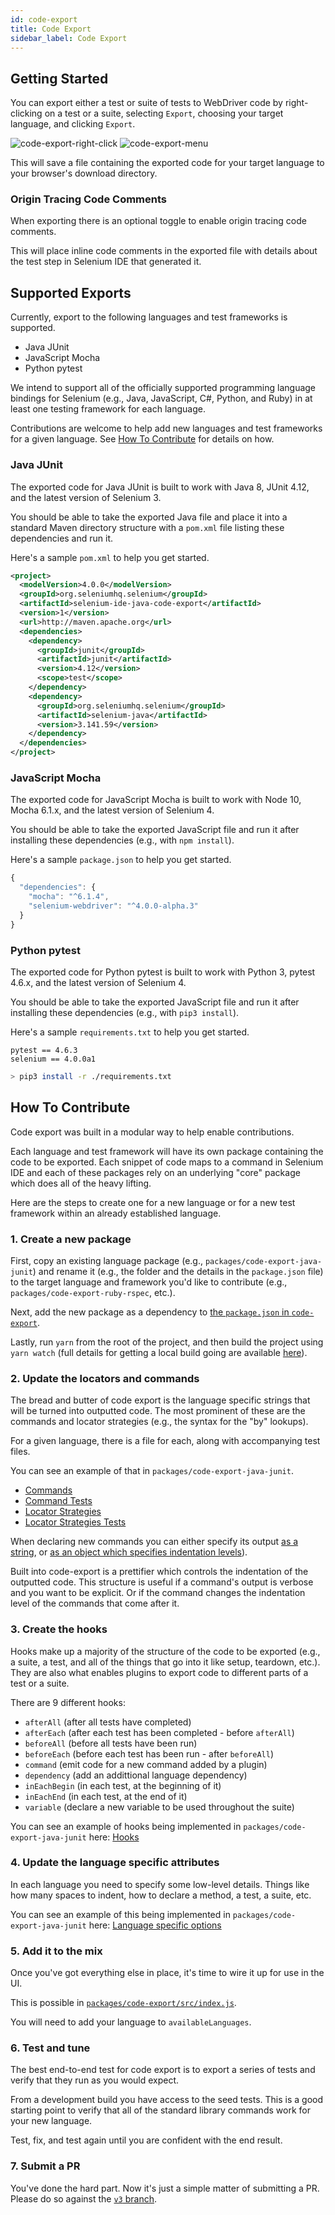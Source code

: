 ```yaml
---
id: code-export
title: Code Export
sidebar_label: Code Export
---
```


## Getting Started

You can export either a test or suite of tests to WebDriver code by right-clicking on a test or a suite, selecting `Export`, choosing your target language, and clicking `Export`.

![code-export-right-click](/selenium-ide/img/docs/code-export/right-click.png)
![code-export-menu](/selenium-ide/img/docs/code-export/menu.png)

This will save a file containing the exported code for your target language to your browser's download directory.

### Origin Tracing Code Comments

When exporting there is an optional toggle to enable origin tracing code comments.

This will place inline code comments in the exported file with details about the test step in Selenium IDE that generated it.

## Supported Exports

Currently, export to the following languages and test frameworks is supported.

- Java JUnit
- JavaScript Mocha
- Python pytest

We intend to support all of the officially supported programming language bindings for Selenium (e.g., Java, JavaScript, C#, Python, and Ruby) in at least one testing framework for each language.

Contributions are welcome to help add new languages and test frameworks for a given language. See [How To Contribute](code-export.md#how-to-contribute) for details on how.

### Java JUnit

The exported code for Java JUnit is built to work with Java 8, JUnit 4.12, and the latest version of Selenium 3.

You should be able to take the exported Java file and place it into a standard Maven directory structure with a `pom.xml` file listing these dependencies and run it.

Here's a sample `pom.xml` to help you get started.

```xml
<project>
  <modelVersion>4.0.0</modelVersion>
  <groupId>org.seleniumhq.selenium</groupId>
  <artifactId>selenium-ide-java-code-export</artifactId>
  <version>1</version>
  <url>http://maven.apache.org</url>
  <dependencies>
    <dependency>
      <groupId>junit</groupId>
      <artifactId>junit</artifactId>
      <version>4.12</version>
      <scope>test</scope>
    </dependency>
    <dependency>
      <groupId>org.seleniumhq.selenium</groupId>
      <artifactId>selenium-java</artifactId>
      <version>3.141.59</version>
    </dependency>
  </dependencies>
</project>
```

### JavaScript Mocha

The exported code for JavaScript Mocha is built to work with Node 10, Mocha 6.1.x, and the latest version of Selenium 4.

You should be able to take the exported JavaScript file and run it after installing these dependencies (e.g., with `npm install`).

Here's a sample `package.json` to help you get started.

```javascript
{
  "dependencies": {
    "mocha": "^6.1.4",
    "selenium-webdriver": "^4.0.0-alpha.3"
  }
}
```

### Python pytest

The exported code for Python pytest is built to work with Python 3, pytest 4.6.x, and the latest version of Selenium 4.

You should be able to take the exported JavaScript file and run it after installing these dependencies (e.g., with `pip3 install`).

Here's a sample `requirements.txt` to help you get started.

```
pytest == 4.6.3
selenium == 4.0.0a1
```

```sh
> pip3 install -r ./requirements.txt
```

## How To Contribute

Code export was built in a modular way to help enable contributions.

Each language and test framework will have its own package containing the code to be exported. Each snippet of code maps to a command in Selenium IDE and each of these packages rely on an underlying "core" package which does all of the heavy lifting.

Here are the steps to create one for a new language or for a new test framework within an already established language.

### 1. Create a new package

First, copy an existing language package (e.g., `packages/code-export-java-junit`) and rename it (e.g., the folder and the details in the `package.json` file) to the target language and framework you'd like to contribute (e.g., `packages/code-export-ruby-rspec`, etc.).

Next, add the new package as a dependency to [the `package.json` in `code-export`](https://github.com/SeleniumHQ/selenium-ide/blob/c55c556ffc947fd3f6ee8ab317915c6f879a88dc/packages/code-export/package.json#L22).

Lastly, run `yarn` from the root of the project, and then build the project using `yarn watch` (full details for getting a local build going are available [here](https://github.com/SeleniumHQ/selenium-ide/blob/v3/README.md)).

### 2. Update the locators and commands

The bread and butter of code export is the language specific strings that will be turned into outputted code. The most prominent of these are the commands and locator strategies (e.g., the syntax for the "by" lookups).

For a given language, there is a file for each, along with accompanying test files.

You can see an example of that in `packages/code-export-java-junit`.

- [Commands](https://github.com/SeleniumHQ/selenium-ide/blob/v3/packages/code-export-java-junit/src/command.js)
- [Command Tests](https://github.com/SeleniumHQ/selenium-ide/blob/v3/packages/code-export-java-junit/__test__/src/command.spec.js)
- [Locator Strategies](https://github.com/SeleniumHQ/selenium-ide/blob/v3/packages/code-export-java-junit/src/location.js)
- [Locator Strategies Tests](https://github.com/SeleniumHQ/selenium-ide/blob/v3/packages/code-export-java-junit/__test__/src/location.spec.js)

When declaring new commands you can either specify its output [as a string](https://github.com/SeleniumHQ/selenium-ide/blob/v3/packages/code-export-java-junit/src/command.js#L192), or [as an object which specifies indentation levels](https://github.com/SeleniumHQ/selenium-ide/blob/v3/packages/code-export-java-junit/src/command.js#L242-L249)).

Built into code-export is a prettifier which controls the indentation of the outputted code. This structure is useful if a command's output is verbose and you want to be explicit. Or if the command changes the indentation level of the commands that come after it.

### 3. Create the hooks

Hooks make up a majority of the structure of the code to be exported (e.g., a suite, a test, and all of the things that go into it like setup, teardown, etc.). They are also what enables plugins to export code to different parts of a test or a suite.

There are 9 different hooks:

- `afterAll` (after all tests have completed)
- `afterEach` (after each test has been completed - before `afterAll`)
- `beforeAll` (before all tests have been run)
- `beforeEach` (before each test has been run - after `beforeAll`)
- `command` (emit code for a new command added by a plugin)
- `dependency` (add an addittional language dependency)
- `inEachBegin` (in each test, at the beginning of it)
- `inEachEnd` (in each test, at the end of it)
- `variable` (declare a new variable to be used throughout the suite)

You can see an example of hooks being implemented in `packages/code-export-java-junit` here: [Hooks](https://github.com/SeleniumHQ/selenium-ide/blob/v3/packages/code-export-java-junit/src/hook.js)

### 4. Update the language specific attributes

In each language you need to specify some low-level details. Things like how many spaces to indent, how to declare a method, a test, a suite, etc.

You can see an example of this being implemented in `packages/code-export-java-junit` here: [Language specific options](https://github.com/SeleniumHQ/selenium-ide/blob/v3/packages/code-export-java-junit/src/index.js)

### 5. Add it to the mix

Once you've got everything else in place, it's time to wire it up for use in the UI.

This is possible in [`packages/code-export/src/index.js`](https://github.com/SeleniumHQ/selenium-ide/blob/v3/packages/code-export/src/index.js).

You will need to add your language to `availableLanguages`.

### 6. Test and tune

The best end-to-end test for code export is to export a series of tests and verify that they run as you would expect.

From a development build you have access to the seed tests. This is a good starting point to verify that all of the standard library commands work for your new language.

Test, fix, and test again until you are confident with the end result.

### 7. Submit a PR

You've done the hard part. Now it's just a simple matter of submitting a PR. Please do so against the [`v3` branch](https://github.com/SeleniumHQ/selenium-ide/tree/v3).
